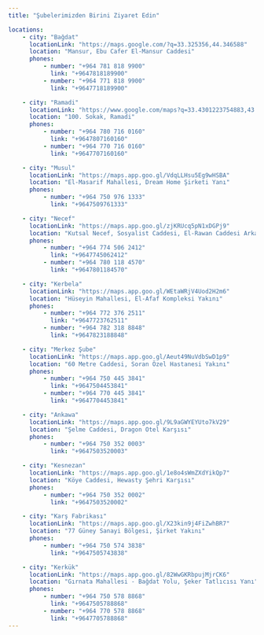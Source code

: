 ```yaml
---
title: "Şubelerimizden Birini Ziyaret Edin"

locations:
    - city: "Bağdat"
      locationLink: "https://maps.google.com/?q=33.325356,44.346588"
      location: "Mansur, Ebu Cafer El-Mansur Caddesi"
      phones:
          - number: "+964 781 818 9900"
            link: "+9647818189900"
          - number: "+964 771 818 9900"
            link: "+9647718189900"

    - city: "Ramadi"
      locationLink: "https://www.google.com/maps?q=33.4301223754883,43.354606628418"
      location: "100. Sokak, Ramadi"
      phones:
          - number: "+964 780 716 0160"
            link: "+9647807160160"
          - number: "+964 770 716 0160"
            link: "+9647707160160"

    - city: "Musul"
      locationLink: "https://maps.app.goo.gl/VdqLLHsu5Eg9wHSBA"
      location: "El-Masarif Mahallesi, Dream Home Şirketi Yanı"
      phones:
          - number: "+964 750 976 1333"
            link: "+9647509761333"

    - city: "Necef"
      locationLink: "https://maps.app.goo.gl/zjKRUcq5pN1xDGPj9"
      location: "Kutsal Necef, Sosyalist Caddesi, El-Rawan Caddesi Arkası, El-Zuhur Caddesi Tarafı"
      phones:
          - number: "+964 774 506 2412"
            link: "+9647745062412"
          - number: "+964 780 118 4570"
            link: "+9647801184570"

    - city: "Kerbela"
      locationLink: "https://maps.app.goo.gl/WEtaWRjV4Uod2H2m6"
      location: "Hüseyin Mahallesi, El-Afaf Kompleksi Yakını"
      phones:
          - number: "+964 772 376 2511"
            link: "+9647723762511"
          - number: "+964 782 318 8848"
            link: "+9647823188848"

    - city: "Merkez Şube"
      locationLink: "https://maps.app.goo.gl/Aeut49NuVdbSwD1p9"
      location: "60 Metre Caddesi, Soran Özel Hastanesi Yakını"
      phones:
          - number: "+964 750 445 3841"
            link: "+9647504453841"
          - number: "+964 770 445 3841"
            link: "+9647704453841"

    - city: "Ankawa"
      locationLink: "https://maps.app.goo.gl/9L9aGWYEYUto7kV29"
      location: "Şelme Caddesi, Dragon Otel Karşısı"
      phones:
          - number: "+964 750 352 0003"
            link: "+9647503520003"

    - city: "Kesnezan"
      locationLink: "https://maps.app.goo.gl/1e8o4sWmZXdYikQp7"
      location: "Köye Caddesi, Hewasty Şehri Karşısı"
      phones:
          - number: "+964 750 352 0002"
            link: "+9647503520002"

    - city: "Karş Fabrikası"
      locationLink: "https://maps.app.goo.gl/X23kin9j4FiZwhBR7"
      location: "77 Güney Sanayi Bölgesi, Şirket Yakını"
      phones:
          - number: "+964 750 574 3838"
            link: "+9647505743838"

    - city: "Kerkük"
      locationLink: "https://maps.app.goo.gl/82WwGKRbpujMjrCK6"
      location: "Gırnata Mahallesi - Bağdat Yolu, Şeker Tatlıcısı Yanı"
      phones:
          - number: "+964 750 578 8868"
            link: "+9647505788868"
          - number: "+964 770 578 8868"
            link: "+9647705788868"
---
```

